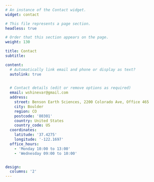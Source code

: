 ```yaml
---
# An instance of the Contact widget.
widget: contact

# This file represents a page section.
headless: true

# Order that this section appears on the page.
weight: 130

title: Contact
subtitle:

content:
  # Automatically link email and phone or display as text?
  autolink: true
  

  # Contact details (edit or remove options as required)
  email: wshinevar@gmail.com
  address:
    street: Benson Earth Sciences, 2200 Colorado Ave, Office 465
    city: Boulder
    region: CO
    postcode: '80301'
    country: United States
    country_code: US
  coordinates:
    latitude: '37.4275'
    longitude: '-122.1697'
  office_hours:
    - 'Monday 10:00 to 13:00'
    - 'Wednesday 09:00 to 10:00'


design:
  columns: '2'
---
```

